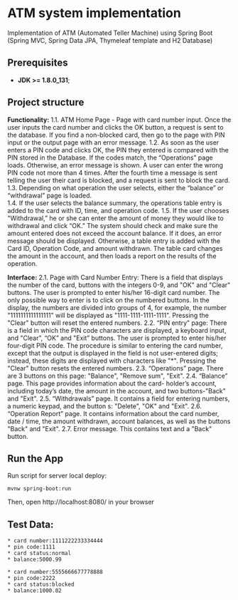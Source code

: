 # ATM system implementation
Implementation of ATM (Automated Teller Machine) using Spring Boot (Spring MVC, Spring Data JPA, Thymeleaf template and H2 Database)
## Prerequisites
* **JDK >= 1.8.0_131**;
## Project structure 
  **Functionality:**
1.1.  ATM Home Page - Page with card number input. Once the user 
inputs the card number and clicks the OK button, a request is sent 
to the database. If you find a non-blocked card, then go to the 
page with PIN input or the output page with an error message. 
1.2.  As soon as the user enters a PIN code and clicks OK, the PIN they 
entered is compared with the PIN stored in the Database. If the 
codes match, the “Operations” page loads. Otherwise, an error 
message is shown. A user can enter the wrong PIN code not more 
than 4 times. After the fourth time a message is sent telling the 
user their card is blocked, and a request is sent to block the card. 
1.3.  Depending on what operation the user selects, either the 
“balance” or “withdrawal” page is loaded.  
1.4.  If the user selects the balance summary, the operations table entry 
is added to the card with ID, time, and operation code. 
1.5.  If the user chooses "Withdrawal,” he or she can enter the amount 
of money they would like to withdrawal and click “OK.” The system 
should check and make sure the amount entered does not exceed 
the account balance. If it does, an error message should be 
displayed. Otherwise, a table entry is added with the Card ID, 
Operation Code, and amount withdrawn. The table card changes 
the amount in the account, and then loads a report on the results 
of the operation. 

  **Interface:**
2.1.  Page with Card Number Entry: There is a field that displays the 
number of the card, buttons with the integers 0-9, and "OK" and 
"Clear" buttons. The user is prompted to enter his/her 16-digit 
card number. The only possible way to enter is to click on the 
numbered buttons. In the display, the numbers are divided into 
groups of 4, for example, the number "1111111111111111" will be 
displayed as "1111-1111-1111-1111". Pressing the "Clear" button 
will reset the entered numbers. 
 2.2.  “PIN entry” page: There is a field in which the PIN code characters 
are displayed, a keyboard input, and "Clear”, “OK” and "Exit” 
buttons. The user is prompted to enter his/her four-digit PIN code. 
The procedure is similar to entering the card number, except that 
the output is displayed in the field is not user-entered digits; 
instead, these digits are displayed with characters like "*". Pressing 
the "Clear" button resets the entered numbers. 
2.3.  “Operations” page. There are 3 buttons on this page: "Balance", 
"Remove sum", "Exit". 
2.4.   “Balance” page. This page provides information about the card-
holder’s account, including today’s date, the amount in the 
account, and two buttons-"Back" and "Exit". 
2.5.  “Withdrawals” page. It contains a field for entering numbers, a 
numeric keypad, and the button s: "Delete", "OK" and "Exit". 
2.6.  “Operation Report” page. It contains information about the card 
number, date / time, the amount withdrawn, account balances, as 
well as the buttons "Back" and "Exit". 
2.7.  Error message. This contains text and a "Back" button. 







## Run the App

Run script for server local deploy:
```
mvnw spring-boot:run
```
Then, open http://localhost:8080/ in your browser

## Test Data:
```
* card number:1111222233334444
* pin code:1111
* card status:normal
* balance:5000.99

* card number:5555666677778888
* pin code:2222
* card status:blocked
* balance:1000.02

